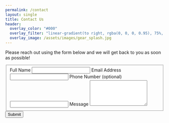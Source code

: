 ```yaml
---
permalink: /contact
layout: single
title: Contact Us
header:
  overlay_color: "#000"
  overlay_filter: "linear-gradient(to right, rgba(0, 0, 0, 0.95), 75%, rgba(255, 255, 255, 0.0))"
  overlay_image: /assets/images/gear_splash.jpg
---
```


Please reach out using the form below and we will get back to you as soon as possible!

<form id="fs-frm" name="simple-contact-form" accept-charset="utf-8" action="https://formspree.io/f/xqkvlaqr" method="post">
  <fieldset id="fs-frm-inputs">
    <label for="full-name">Full Name</label>
    <input type="text" name="name" id="full-name" required="">
    <label for="email-address">Email Address</label>
    <input type="email" name="_replyto" id="email-address" required="">
    <label for="tel">Phone Number (optional)</label>
    <input type="tel" name="tel" id="tel" >
    <label for="message">Message</label>
    <textarea rows="5" name="message" id="message" required=""></textarea>
    <input type="hidden" name="_subject" id="email-subject" value="Contact Form Submission">
  <div data-lastpass-icon-root="true" style="position: relative !important; height: 0px !important; width: 0px !important; float: left !important;"></div></fieldset>
  <input type="submit" value="Submit">
</form>

